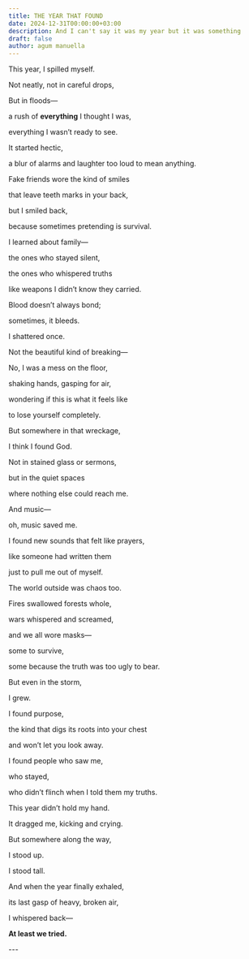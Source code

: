 ```yaml
---
title: THE YEAR THAT FOUND
date: 2024-12-31T00:00:00+03:00
description: And I can't say it was my year but it was something
draft: false
author: agum manuella
---
```



This year, I spilled myself.

Not neatly, not in careful drops,

But in floods—

a rush of **everything** I thought I was,

everything I wasn’t ready to see.

It started hectic,

a blur of alarms and laughter too loud to mean anything.

Fake friends wore the kind of smiles

that leave teeth marks in your back,

but I smiled back,

because sometimes pretending is survival.

I learned about family—

the ones who stayed silent,

the ones who whispered truths

like weapons I didn’t know they carried.

Blood doesn’t always bond;

sometimes, it bleeds.

I shattered once.

Not the beautiful kind of breaking—

No, I was a mess on the floor,

shaking hands, gasping for air,

wondering if this is what it feels like

to lose yourself completely.

But somewhere in that wreckage,

I think I found God.

Not in stained glass or sermons,

but in the quiet spaces

where nothing else could reach me.

And music—

oh, music saved me.

I found new sounds that felt like prayers,

like someone had written them

just to pull me out of myself.

The world outside was chaos too.

Fires swallowed forests whole,

wars whispered and screamed,

and we all wore masks—

some to survive,

some because the truth was too ugly to bear.

But even in the storm,

I grew.

I found purpose,

the kind that digs its roots into your chest

and won’t let you look away.

I found people who saw me,

who stayed,

who didn’t flinch when I told them my truths.

This year didn’t hold my hand.

It dragged me, kicking and crying.

But somewhere along the way,

I stood up.

I stood tall.

And when the year finally exhaled,

its last gasp of heavy, broken air,

I whispered back—

**At least we tried.**

\---
